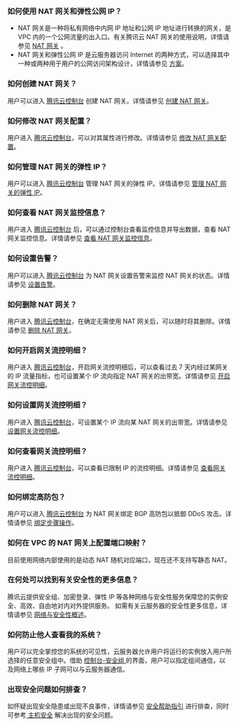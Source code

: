 ### 如何使用 NAT 网关和弹性公网 IP？
- NAT 网关是一种将私有网络中内网 IP 地址和公网 IP 地址进行转换的网关，是 VPC 内的一个公网流量的出入口。有关腾讯云 NAT 网关的使用说明，详情请参见 [NAT 网关](https://cloud.tencent.com/document/product/215/4975) 。
- NAT 网关和弹性公网 IP 是云服务器访问 Internet 的两种方式，可以选择其中一种或两种用于用户的公网访问架构设计，详情请参见 [方案](https://cloud.tencent.com/document/product/215/4975#nat-.E7.BD.91.E5.85.B3.E5.92.8C.E5.BC.B9.E6.80.A7.E5.85.AC.E7.BD.91-ip-.E7.9A.84.E4.BD.BF.E7.94.A8)。



### 如何创建 NAT 网关？
用户可以进入  [腾讯云控制台](https://console.cloud.tencent.com/) 创建 NAT 网关。详情请参见  [创建 NAT 网关](https://cloud.tencent.com/document/product/552/18186#.E6.AD.A5.E9.AA.A41.EF.BC.9A.E5.88.9B.E5.BB.BA-nat-.E7.BD.91.E5.85.B3)。


### 如何修改 NAT 网关配置？
用户进入 [腾讯云控制台](https://console.cloud.tencent.com/)，可以对其属性进行修改。详情请参见 [修改 NAT 网关配置](https://cloud.tencent.com/document/product/552/18179)。


### 如何管理 NAT 网关的弹性 IP？
用户可以进入  [腾讯云控制台](https://console.cloud.tencent.com/) 管理 NAT 网关的弹性 IP。详情请参见 [管理 NAT 网关的弹性 IP](https://cloud.tencent.com/document/product/552/18180)。


### 如何查看 NAT 网关监控信息？
用户进入 [腾讯云控制台](https://console.cloud.tencent.com/) 后，可以通过控制台查看监控信息并导出数据，查看 NAT 网关监控信息。详情请参见 [查看 NAT 网关监控信息](https://cloud.tencent.com/document/product/552/18181)。

### 如何设置告警？
用户可以进入  [腾讯云控制台](https://console.cloud.tencent.com/) 为 NAT 网关设置告警来监控 NAT 网关的状态。详情请参见 [设置告警](https://cloud.tencent.com/document/product/552/18182)。

### 如何删除 NAT 网关？
用户进入 [腾讯云控制台](https://console.cloud.tencent.com/)，在确定无需使用 NAT 网关后，可以随时将其删除。详情请参见 [删除 NAT 网关](https://cloud.tencent.com/document/product/552/18183)。

### 如何开启网关流控明细？
用户进入  [腾讯云控制台](https://console.cloud.tencent.com/)，开启网关流控明细后，可以查看过去 7 天内经过某网关的 IP 流量指标，也可设置某个 IP 流向指定 NAT 网关的出带宽。详情请参见 [开启网关流控明细](https://cloud.tencent.com/document/product/552/18184)。

### 如何设置网关流控明细？
用户进入  [腾讯云控制台](https://console.cloud.tencent.com/)，可设置某个 IP 流向某 NAT 网关的出带宽。详情请参见 [设置网关流控明细](https://cloud.tencent.com/document/product/552/18242)。


### 如何查看网关流控明细？
用户进入  [腾讯云控制台](https://console.cloud.tencent.com/)，可以查看已限制 IP 的流控明细。详情请参见 [查看网关流控明细](https://cloud.tencent.com/document/product/552/18239)。

### 如何绑定高防包？
用户可以进入  [腾讯云控制台](https://console.cloud.tencent.com/) 为 NAT 网关绑定 BGP 高防包以抵御 DDoS 攻击。详情请参见 [绑定步骤操作](https://cloud.tencent.com/document/product/552/18185)。

### 如何在 VPC 的 NAT 网关上配置端口映射？

目前使用网络内部使用的是动态 NAT 随机对应端口，现在还不支持写静态 NAT。


### 在何处可以找到有关安全性的更多信息？
腾讯云提供安全组、加密登录、弹性 IP 等各种网络与安全性服务保障您的实例安全、高效、自由地对内对外提供服务。 如需有关云服务器的安全性更多信息，详情请参见 [ 网络与安全性概述](https://cloud.tencent.com/document/product/213/5220)。

### 如何防止他人查看我的系统？
用户可以完全掌控您的系统的可见性，云服务器允许用户将运行的实例放入用户所选择的任意安全组中。借助 [控制台-安全组 ](https://console.cloud.tencent.com/cvm/securitygroup)的界面，用户可以指定组间通信，以及网络上哪些 IP 子网可以与云服务器通信。

### 出现安全问题如何排查？
如怀疑出现安全隐患或出现不良事件，详情请参见 [安全帮助指引](https://cloud.tencent.com/document/product/301/9610) 进行排查，同时可参考[ 主机安全](https://cloud.tencent.com/document/product/296) 解决出现的安全问题。 
